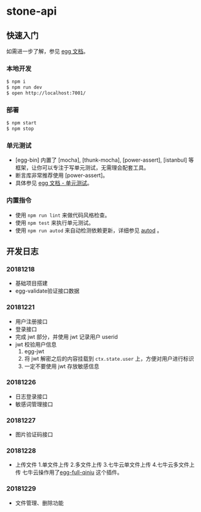 # stone-api



## 快速入门

<!-- 在此次添加使用文档 -->

如需进一步了解，参见 [egg 文档][egg]。

### 本地开发

```bash
$ npm i
$ npm run dev
$ open http://localhost:7001/
```

### 部署

```bash
$ npm start
$ npm stop
```

### 单元测试

- [egg-bin] 内置了 [mocha], [thunk-mocha], [power-assert], [istanbul] 等框架，让你可以专注于写单元测试，无需理会配套工具。
- 断言库非常推荐使用 [power-assert]。
- 具体参见 [egg 文档 - 单元测试](https://eggjs.org/zh-cn/core/unittest)。

### 内置指令

- 使用 `npm run lint` 来做代码风格检查。
- 使用 `npm test` 来执行单元测试。
- 使用 `npm run autod` 来自动检测依赖更新，详细参见 [autod](https://www.npmjs.com/package/autod) 。

## 开发日志

### 20181218
- 基础项目搭建
- egg-validate验证接口数据

### 20181221
- 用户注册接口
- 登录接口
- 完成 jwt 部分，并使用 jwt 记录用户 userid
- jwt 校验用户信息
  1. egg-jwt 
  2. 将 jwt 解密之后的内容挂载到 `ctx.state.user` 上，方便对用户进行标识
  3. 一定不要使用 jwt 存放敏感信息

### 20181226
- 日志登录接口
- 敏感词管理接口

### 20181227
- 图片验证码接口

### 20181228
- 上传文件
  1.单文件上传
  2.多文件上传
  3.七牛云单文件上传
  4.七牛云多文件上传
七牛云操作用了[egg-full-qiniu] 这个插件。

### 20181229
- 文件管理、删除功能

[egg]: https://eggjs.org
[egg-full-qiniu]: https://github.com/alex-my/egg-full-qiniu
